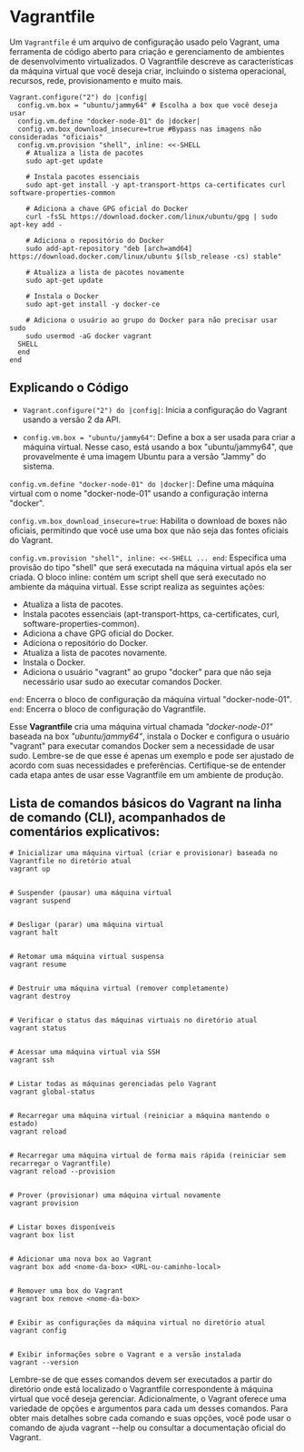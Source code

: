# Vagrantfile


Um `Vagrantfile` é um arquivo de configuração usado pelo Vagrant, uma ferramenta de código aberto para criação e gerenciamento de ambientes de desenvolvimento virtualizados. O Vagrantfile descreve as características da máquina virtual que você deseja criar, incluindo o sistema operacional, recursos, rede, provisionamento e muito mais.

```
Vagrant.configure("2") do |config|
  config.vm.box = "ubuntu/jammy64" # Escolha a box que você deseja usar
  config.vm.define "docker-node-01" do |docker|
  config.vm.box_download_insecure=true #Bypass nas imagens não consideradas "oficiais"  
  config.vm.provision "shell", inline: <<-SHELL
    # Atualiza a lista de pacotes
    sudo apt-get update

    # Instala pacotes essenciais
    sudo apt-get install -y apt-transport-https ca-certificates curl software-properties-common

    # Adiciona a chave GPG oficial do Docker
    curl -fsSL https://download.docker.com/linux/ubuntu/gpg | sudo apt-key add -

    # Adiciona o repositório do Docker
    sudo add-apt-repository "deb [arch=amd64] https://download.docker.com/linux/ubuntu $(lsb_release -cs) stable"

    # Atualiza a lista de pacotes novamente
    sudo apt-get update

    # Instala o Docker
    sudo apt-get install -y docker-ce

    # Adiciona o usuário ao grupo do Docker para não precisar usar sudo
    sudo usermod -aG docker vagrant
  SHELL
  end
end
```

## Explicando o Código

* `Vagrant.configure("2") do |config|`: Inicia a configuração do Vagrant usando a versão 2 da API.

* `config.vm.box = "ubuntu/jammy64"`: Define a box a ser usada para criar a máquina virtual. Nesse caso, está usando a box "ubuntu/jammy64", que provavelmente é uma imagem Ubuntu para a versão "Jammy" do sistema.

`config.vm.define "docker-node-01" do |docker|`: Define uma máquina virtual com o nome "docker-node-01" usando a configuração interna "docker".

`config.vm.box_download_insecure=true`: Habilita o download de boxes não oficiais, permitindo que você use uma box que não seja das fontes oficiais do Vagrant.

`config.vm.provision "shell", inline: <<-SHELL ... end`: Especifica uma provisão do tipo "shell" que será executada na máquina virtual após ela ser criada. O bloco inline: contém um script shell que será executado no ambiente da máquina virtual. Esse script realiza as seguintes ações:

* Atualiza a lista de pacotes.
* Instala pacotes essenciais (apt-transport-https, ca-certificates, curl, software-properties-common).
* Adiciona a chave GPG oficial do Docker.
* Adiciona o repositório do Docker.
* Atualiza a lista de pacotes novamente.
* Instala o Docker.
* Adiciona o usuário "vagrant" ao grupo "docker" para que não seja necessário usar sudo ao executar comandos Docker.

`end`: Encerra o bloco de configuração da máquina virtual "docker-node-01".
`end`: Encerra o bloco de configuração do Vagrantfile.

Esse **Vagrantfile** cria uma máquina virtual chamada *"docker-node-01"* baseada na box *"ubuntu/jammy64"*, instala o Docker e configura o usuário "vagrant" para executar comandos Docker sem a necessidade de usar sudo. Lembre-se de que esse é apenas um exemplo e pode ser ajustado de acordo com suas necessidades e preferências. Certifique-se de entender cada etapa antes de usar esse Vagrantfile em um ambiente de produção.


## Lista de comandos básicos do Vagrant na linha de comando (CLI), acompanhados de comentários explicativos:

```
# Inicializar uma máquina virtual (criar e provisionar) baseada no Vagrantfile no diretório atual
vagrant up


# Suspender (pausar) uma máquina virtual
vagrant suspend


# Desligar (parar) uma máquina virtual
vagrant halt


# Retomar uma máquina virtual suspensa
vagrant resume


# Destruir uma máquina virtual (remover completamente)
vagrant destroy


# Verificar o status das máquinas virtuais no diretório atual
vagrant status


# Acessar uma máquina virtual via SSH
vagrant ssh


# Listar todas as máquinas gerenciadas pelo Vagrant
vagrant global-status


# Recarregar uma máquina virtual (reiniciar a máquina mantendo o estado)
vagrant reload


# Recarregar uma máquina virtual de forma mais rápida (reiniciar sem recarregar o Vagrantfile)
vagrant reload --provision


# Prover (provisionar) uma máquina virtual novamente
vagrant provision


# Listar boxes disponíveis
vagrant box list


# Adicionar uma nova box ao Vagrant
vagrant box add <nome-da-box> <URL-ou-caminho-local>


# Remover uma box do Vagrant
vagrant box remove <nome-da-box>


# Exibir as configurações da máquina virtual no diretório atual
vagrant config


# Exibir informações sobre o Vagrant e a versão instalada
vagrant --version
```

Lembre-se de que esses comandos devem ser executados a partir do diretório onde está localizado o Vagrantfile correspondente à máquina virtual que você deseja gerenciar. Adicionalmente, o Vagrant oferece uma variedade de opções e argumentos para cada um desses comandos. Para obter mais detalhes sobre cada comando e suas opções, você pode usar o comando de ajuda vagrant --help ou consultar a documentação oficial do Vagrant.